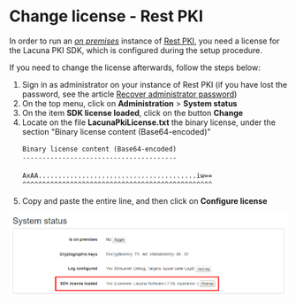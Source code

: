 ﻿# Change license - Rest PKI

In order to run an [*on premises*](index.md) instance of [Rest PKI](../index.md), you need a license for the
Lacuna PKI SDK, which is configured during the setup procedure.

If you need to change the license afterwards, follow the steps below:

1. Sign in as administrator on your instance of Rest PKI (if you have lost the password, see the article [Recover administrator password](admin-recover.md))
1. On the top menu, click on **Administration** &gt; **System status**
1. On the item **SDK license loaded**, click on the button **Change**
1. Locate on the file **LacunaPkiLicense.txt** the binary license, under the section "Binary license content (Base64-encoded)"
   ```
   Binary license content (Base64-encoded)
   ---------------------------------------
   
   AxAA........................................iw==
   ^^^^^^^^^^^^^^^^^^^^^^^^^^^^^^^^^^^^^^^^^^^^^^^^
   ```
1. Copy and paste the entire line, and then click on **Configure license**

![Image name](../../../../images/rest-pki/sdk-license.png)
